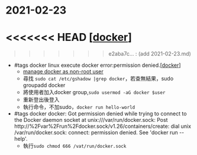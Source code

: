# 2021-02-23
<<<<<<< HEAD
[[docker]]
=======
>>>>>>> e2aba7c... <docs>: (add 2021-02-23.md) </docs>
- #tags docker linux execute docker error:permission denied.[[docker]]
  - [manage docker as non-root user](https://docs.docker.com/engine/install/linux-postinstall/) 
  - 尋找 `sudo cat /etc/gshadow |grep docker`，若查無結果，sudo groupadd docker
  - 將使用者加入docker group,`sudo usermod -aG docker $user`
  - 重新登出後登入
  - 執行命令，不加sudo，`docker run hello-world`
- #tags docker docker: Got permission denied while trying to connect to the Docker daemon socket at unix:///var/run/docker.sock: Post http://%2Fvar%2Frun%2Fdocker.sock/v1.26/containers/create: dial unix /var/run/docker.sock: connect: permission denied. See 'docker run --help'.
  - 執行`sudo chmod 666 /vat/run/docker.sock`

[//begin]: # "Autogenerated link references for markdown compatibility"
[docker]: ../../../../devops/7-operate/learning/docker/docker.md "Docker"
[//end]: # "Autogenerated link references"